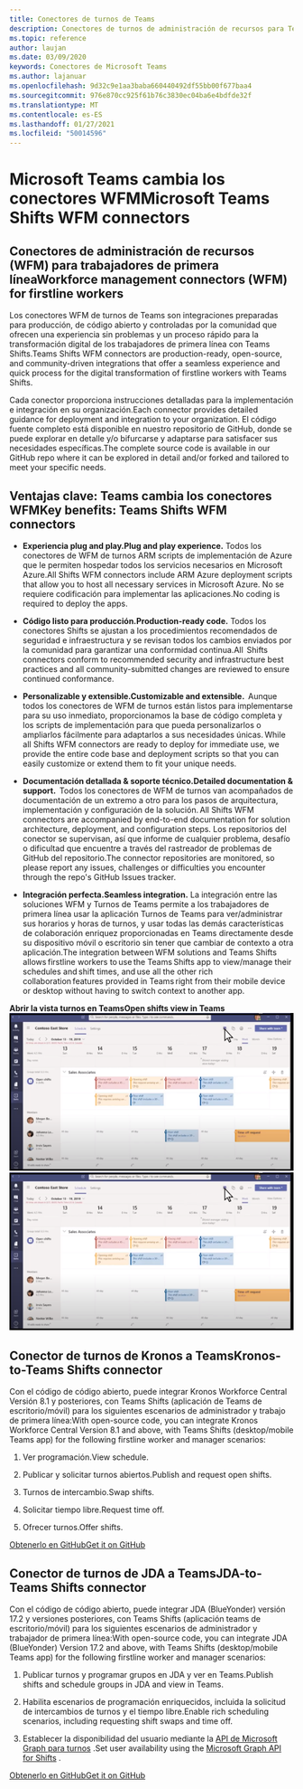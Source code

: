 ```yaml
---
title: Conectores de turnos de Teams
description: Conectores de turnos de administración de recursos para Teams
ms.topic: reference
author: laujan
ms.date: 03/09/2020
keywords: Conectores de Microsoft Teams
ms.author: lajanuar
ms.openlocfilehash: 9d32c9e1aa3baba660440492df55bb00f677baa4
ms.sourcegitcommit: 976e870cc925f61b76c3830ec04ba6e4bdfde32f
ms.translationtype: MT
ms.contentlocale: es-ES
ms.lasthandoff: 01/27/2021
ms.locfileid: "50014596"
---
```

# <a name="microsoft-teams-shifts-wfm-connectors"></a><span data-ttu-id="fbf9a-104">Microsoft Teams cambia los conectores WFM</span><span class="sxs-lookup"><span data-stu-id="fbf9a-104">Microsoft Teams Shifts WFM connectors</span></span>  

## <a name="workforce-management-connectors-wfm-for-firstline-workers"></a><span data-ttu-id="fbf9a-105">Conectores de administración de recursos (WFM) para trabajadores de primera línea</span><span class="sxs-lookup"><span data-stu-id="fbf9a-105">Workforce management connectors (WFM) for firstline workers</span></span> 

<span data-ttu-id="fbf9a-106">Los conectores WFM de turnos de Teams son integraciones preparadas para producción, de código abierto y controladas por la comunidad que ofrecen una experiencia sin problemas y un proceso rápido para la transformación digital de los trabajadores de primera línea con Teams Shifts.</span><span class="sxs-lookup"><span data-stu-id="fbf9a-106">Teams Shifts WFM connectors are production-ready, open-source, and community-driven integrations that offer a seamless experience and quick process for the digital transformation of firstline workers with Teams Shifts.</span></span> 

<span data-ttu-id="fbf9a-107">Cada conector proporciona instrucciones detalladas para la implementación e integración en su organización.</span><span class="sxs-lookup"><span data-stu-id="fbf9a-107">Each connector provides detailed guidance for deployment and integration to your organization.</span></span> <span data-ttu-id="fbf9a-108">El código fuente completo está disponible en nuestro repositorio de GitHub, donde se puede explorar en detalle y/o bifurcarse y adaptarse para satisfacer sus necesidades específicas.</span><span class="sxs-lookup"><span data-stu-id="fbf9a-108">The complete source code is available in our GitHub repo where it can be explored in detail and/or forked and tailored to meet your specific needs.</span></span>

## <a name="key-benefits-teams-shifts-wfm-connectors"></a><span data-ttu-id="fbf9a-109">Ventajas clave: Teams cambia los conectores WFM</span><span class="sxs-lookup"><span data-stu-id="fbf9a-109">Key benefits: Teams Shifts WFM connectors</span></span>

* <span data-ttu-id="fbf9a-110">**Experiencia plug and play.**</span><span class="sxs-lookup"><span data-stu-id="fbf9a-110">**Plug and play experience.**</span></span> <span data-ttu-id="fbf9a-111">Todos los conectores de WFM de turnos ARM scripts de implementación de Azure que le permiten hospedar todos los servicios necesarios en Microsoft Azure.</span><span class="sxs-lookup"><span data-stu-id="fbf9a-111">All Shifts WFM connectors include ARM Azure deployment scripts that allow you to host all necessary services in Microsoft Azure.</span></span> <span data-ttu-id="fbf9a-112">No se requiere codificación para implementar las aplicaciones.</span><span class="sxs-lookup"><span data-stu-id="fbf9a-112">No coding is required to deploy the apps.</span></span>

* <span data-ttu-id="fbf9a-113">**Código listo para producción.**</span><span class="sxs-lookup"><span data-stu-id="fbf9a-113">**Production-ready code.**</span></span> <span data-ttu-id="fbf9a-114">Todos los conectores Shifts se ajustan a los procedimientos recomendados de seguridad e infraestructura y se revisan todos los cambios enviados por la comunidad para garantizar una conformidad continua.</span><span class="sxs-lookup"><span data-stu-id="fbf9a-114">All  Shifts connectors conform to recommended security and infrastructure best practices and all community-submitted changes are reviewed to ensure continued conformance.</span></span>

* <span data-ttu-id="fbf9a-115">**Personalizable y extensible.**</span><span class="sxs-lookup"><span data-stu-id="fbf9a-115">**Customizable and extensible.**</span></span> <span data-ttu-id="fbf9a-116"> Aunque todos los conectores de WFM de turnos están listos para implementarse para su uso inmediato, proporcionamos la base de código completa y los scripts de implementación para que pueda personalizarlos o ampliarlos fácilmente para adaptarlos a sus necesidades únicas.</span><span class="sxs-lookup"><span data-stu-id="fbf9a-116"> While all Shifts WFM connectors are ready to deploy for immediate use, we provide the entire code base and deployment scripts so that you can easily customize or extend them to fit your unique needs.</span></span>

* <span data-ttu-id="fbf9a-117">**Documentación detallada & soporte técnico.**</span><span class="sxs-lookup"><span data-stu-id="fbf9a-117">**Detailed documentation & support.**</span></span> <span data-ttu-id="fbf9a-118"> Todos los conectores de WFM de turnos van acompañados de documentación de un extremo a otro para los pasos de arquitectura, implementación y configuración de la solución.</span><span class="sxs-lookup"><span data-stu-id="fbf9a-118"> All Shifts WFM connectors are accompanied by end-to-end documentation for solution architecture, deployment, and configuration steps.</span></span> <span data-ttu-id="fbf9a-119">Los repositorios del conector se supervisan, así que informe de cualquier problema, desafío o dificultad que encuentre a través del rastreador de problemas de GitHub del repositorio.</span><span class="sxs-lookup"><span data-stu-id="fbf9a-119">The connector repositories are monitored, so please report any issues, challenges or difficulties you encounter through the repo's GitHub Issues tracker.</span></span>

* <span data-ttu-id="fbf9a-120">**Integración perfecta.**</span><span class="sxs-lookup"><span data-stu-id="fbf9a-120">**Seamless integration.**</span></span> <span data-ttu-id="fbf9a-121">La integración entre las soluciones WFM y Turnos de Teams permite a los trabajadores de primera línea usar la aplicación Turnos de Teams para ver/administrar sus horarios y horas de turnos, y usar todas las demás características de colaboración enriquez proporcionadas en Teams directamente desde su dispositivo móvil o escritorio sin tener que cambiar de contexto a otra aplicación.</span><span class="sxs-lookup"><span data-stu-id="fbf9a-121">The integration between WFM solutions and Teams Shifts allows firstline workers to use the Teams Shifts app to view/manage their schedules and shift times, and use all the other rich collaboration features provided in Teams right from their mobile device or desktop without having to switch context to another app.</span></span>

<span data-ttu-id="fbf9a-122">**Abrir la vista turnos en Teams**</span><span class="sxs-lookup"><span data-stu-id="fbf9a-122">**Open shifts view in Teams**</span></span>  
<span data-ttu-id="fbf9a-123">![Turnos abiertos en Teams](../assets/images/teams-open-shifts-view.png)</span><span class="sxs-lookup"><span data-stu-id="fbf9a-123">![Open shifts in Teams](../assets/images/teams-open-shifts-view.png)</span></span>

## <a name="kronos-to-teams-shifts-connector"></a><span data-ttu-id="fbf9a-124">Conector de turnos de Kronos a Teams</span><span class="sxs-lookup"><span data-stu-id="fbf9a-124">Kronos-to-Teams Shifts connector</span></span>

<span data-ttu-id="fbf9a-125">Con el código de código abierto, puede integrar Kronos Workforce Central Versión 8.1 y posteriores, con Teams Shifts (aplicación de Teams de escritorio/móvil) para los siguientes escenarios de administrador y trabajo de primera línea:</span><span class="sxs-lookup"><span data-stu-id="fbf9a-125">With open-source code, you can integrate Kronos Workforce Central Version 8.1 and above, with Teams Shifts (desktop/mobile Teams app) for the following firstline worker and manager scenarios:</span></span>

1. <span data-ttu-id="fbf9a-126">Ver programación.</span><span class="sxs-lookup"><span data-stu-id="fbf9a-126">View schedule.</span></span>

1. <span data-ttu-id="fbf9a-127">Publicar y solicitar turnos abiertos.</span><span class="sxs-lookup"><span data-stu-id="fbf9a-127">Publish and request open shifts.</span></span>

1. <span data-ttu-id="fbf9a-128">Turnos de intercambio.</span><span class="sxs-lookup"><span data-stu-id="fbf9a-128">Swap shifts.</span></span>

1. <span data-ttu-id="fbf9a-129">Solicitar tiempo libre.</span><span class="sxs-lookup"><span data-stu-id="fbf9a-129">Request time off.</span></span>

1. <span data-ttu-id="fbf9a-130">Ofrecer turnos.</span><span class="sxs-lookup"><span data-stu-id="fbf9a-130">Offer shifts.</span></span>

[<span data-ttu-id="fbf9a-131">Obtenerlo en GitHub</span><span class="sxs-lookup"><span data-stu-id="fbf9a-131">Get it on GitHub</span></span>]( https://aka.ms/KronosShiftsConnector)

## <a name="jda-to-teams-shifts-connector"></a><span data-ttu-id="fbf9a-132">Conector de turnos de JDA a Teams</span><span class="sxs-lookup"><span data-stu-id="fbf9a-132">JDA-to-Teams Shifts connector</span></span>

<span data-ttu-id="fbf9a-133">Con el código de código abierto, puede integrar JDA (BlueYonder) versión 17.2 y versiones posteriores, con Teams Shifts (aplicación teams de escritorio/móvil) para los siguientes escenarios de administrador y trabajador de primera línea:</span><span class="sxs-lookup"><span data-stu-id="fbf9a-133">With open-source code, you can integrate JDA (BlueYonder) Version 17.2 and above, with Teams Shifts (desktop/mobile Teams app) for the following firstline worker and manager scenarios:</span></span>

1. <span data-ttu-id="fbf9a-134">Publicar turnos y programar grupos en JDA y ver en Teams.</span><span class="sxs-lookup"><span data-stu-id="fbf9a-134">Publish shifts and schedule groups in JDA and view in Teams.</span></span>

1. <span data-ttu-id="fbf9a-135">Habilita escenarios de programación enriquecidos, incluida la solicitud de intercambios de turnos y el tiempo libre.</span><span class="sxs-lookup"><span data-stu-id="fbf9a-135">Enable rich scheduling scenarios, including requesting shift swaps and time off.</span></span>

1. <span data-ttu-id="fbf9a-136">Establecer la disponibilidad del usuario mediante la [API de Microsoft Graph para turnos](/graph/api/resources/shift?view=graph-rest-beta) .</span><span class="sxs-lookup"><span data-stu-id="fbf9a-136">Set  user availability using the [Microsoft Graph API for Shifts](/graph/api/resources/shift?view=graph-rest-beta) .</span></span>

[<span data-ttu-id="fbf9a-137">Obtenerlo en GitHub</span><span class="sxs-lookup"><span data-stu-id="fbf9a-137">Get it on GitHub</span></span>](https://aka.ms/JDAShiftsConnector)</br></br>
